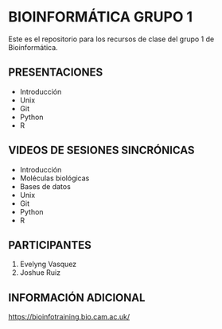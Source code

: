 # BIOINFORMÁTICA GRUPO 1
Este es el repositorio para los recursos de clase del grupo 1 de Bioinformática. 

## PRESENTACIONES

- Introducción
- Unix
- Git
- Python
- R


## VIDEOS DE SESIONES SINCRÓNICAS 

- Introducción
-   Moléculas biológicas
-   Bases de datos
- Unix
- Git
- Python
- R



## PARTICIPANTES

1. Evelyng Vasquez
2. Joshue Ruiz 


## INFORMACIÓN ADICIONAL

<https://bioinfotraining.bio.cam.ac.uk/>
